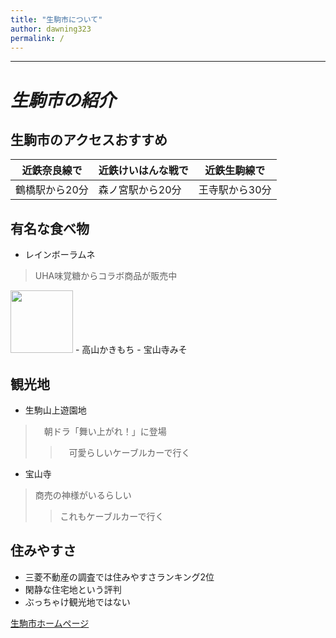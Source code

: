 ```yaml
---
title: "生駒市について"
author: dawning323
permalink: /
---
```






---
# *生駒市の紹介*
## 生駒市のアクセスおすすめ
 | 近鉄奈良線で  | 近鉄けいはんな戦で  | 近鉄生駒線で  |
 |-----|-----|-----|
 | 鶴橋駅から20分  | 森ノ宮駅から20分  | 王寺駅から30分  |
## 有名な食べ物
- レインボーラムネ　
> UHA味覚糖からコラボ商品が販売中
<img src="https://www.uha-mikakuto.co.jp/catalog/ramune-tablet/img/rt02.jpg?0928" style="width:100px;height:auto;">
- 高山かきもち
- 宝山寺みそ

## 観光地
- 生駒山上遊園地
>　朝ドラ「舞い上がれ！」に登場
>>　可愛らしいケーブルカーで行く 
- 宝山寺
> 商売の神様がいるらしい
>> これもケーブルカーで行く

## 住みやすさ
- 三菱不動産の調査では住みやすさランキング2位
- 閑静な住宅地という評判
- ぶっちゃけ観光地ではない








[生駒市ホームページ](https://www.city.ikoma.lg.jp/)

